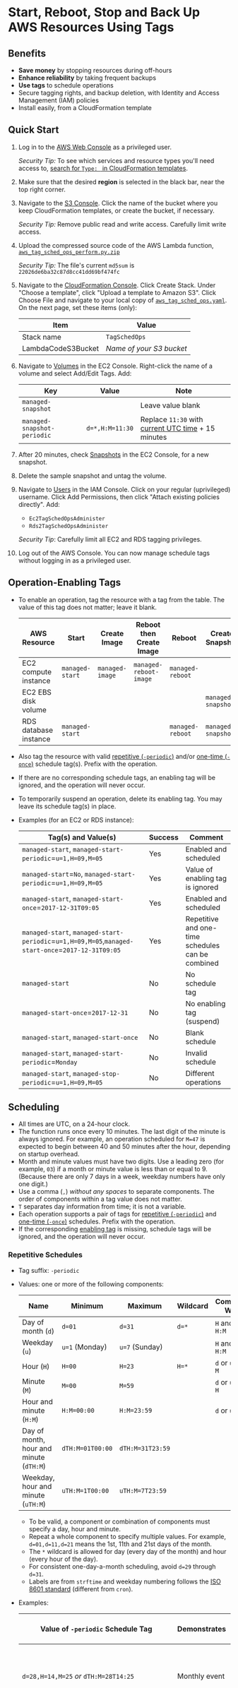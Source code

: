 # Start, Reboot, Stop and Back Up AWS Resources Using Tags

## Benefits

* **Save money** by stopping resources during off-hours
* **Enhance reliability** by taking frequent backups
* **Use tags** to schedule operations
* Secure tagging rights, and backup deletion, with Identity and Access Management (IAM) policies
* Install easily, from a CloudFormation template

## Quick Start

1. Log in to the [AWS Web Console](https://signin.aws.amazon.com/console) as a privileged user.

   _Security Tip:_ To see which services and resource types you'll need access to, [search for `Type: ` in CloudFormation templates](https://github.com/sqlxpert/aws-tag-sched-ops/search?q=Type%20path%3A%2F%20extension%3Ayaml).

2. Make sure that the desired **region** is selected in the black bar, near the top right corner.

3. Navigate to the [S3 Console](https://console.aws.amazon.com/s3/home). Click the name of the bucket where you keep CloudFormation templates, or create the bucket, if necessary.

   _Security Tip:_ Remove public read and write access. Carefully limit write access.

4. Upload the compressed source code of the AWS Lambda function, [`aws_tag_sched_ops_perform.py.zip`](aws_tag_sched_ops_perform.py.zip)

   _Security Tip:_ The file's current `md5sum` is `22026de6ba32c87d8cc41dd69bf474fc`

5. Navigate to the [CloudFormation Console](https://console.aws.amazon.com/cloudformation/home). Click Create Stack. Under "Choose a template", click "Upload a template to Amazon S3". Click Choose File and navigate to your local copy of [`aws_tag_sched_ops.yaml`](aws_tag_sched_ops.yaml). On the next page, set these items (only):

   |Item|Value|
   |--|--|
   |Stack name|`TagSchedOps`|
   |LambdaCodeS3Bucket|_Name of your S3 bucket_|
   
6. Navigate to [Volumes](https://console.aws.amazon.com/ec2/v2/home#Volumes) in the EC2 Console. Right-click the name of a volume and select Add/Edit Tags. Add:

   |Key|Value|Note|
   |--|--|--|
   |`managed-snapshot`||Leave value blank|
   |`managed-snapshot-periodic`|`d=*,H:M=11:30`|Replace `11:30` with [current UTC time](https://www.timeanddate.com/worldclock/timezone/utc) + 15 minutes|

7. After 20 minutes, check [Snapshots](https://console.aws.amazon.com/ec2/v2/home#Snapshots) in the EC2 Console, for a new snapshot.

8. Delete the sample snapshot and untag the volume.

9. Navigate to [Users](https://console.aws.amazon.com/iam/home#/users) in the IAM Console. Click on your regular (uprivileged) username. Click Add Permissions, then click "Attach existing policies directly". Add:

      * `Ec2TagSchedOpsAdminister`
      * `Rds2TagSchedOpsAdminister`
      
   _Security Tip_: Carefully limit all EC2 and RDS tagging privileges.

10. Log out of the AWS Console. You can now manage schedule tags without logging in as a privileged user.

## Operation-Enabling Tags

* To enable an operation, tag the resource with a tag from the table. The value of this tag does not matter; leave it blank.

  |AWS Resource|Start|Create Image|Reboot then Create Image|Reboot|Create Snapshot|Create Snapshot then Stop|Stop|
  |--|--|--|--|--|--|--|--|
  |EC2 compute instance|`managed-start`|`managed-image`|`managed-reboot-image`|`managed-reboot`| | |`managed-stop`|
  |EC2 EBS disk volume| | | | |`managed-snapshot`| | |
  |RDS database instance|`managed-start`| | |`managed-reboot`|`managed-snapshot`|`managed-snapshot-stop`|`managed-stop`|

* Also tag the resource with valid [repetitive (`-periodic`)](#repetitive-schedules) and/or [one-time (`-once`)](#one-time-schedules) schedule tag(s). Prefix with the operation.
* If there are no corresponding schedule tags, an enabling tag will be ignored, and the operation will never occur.
* To temporarily suspend an operation, delete its enabling tag. You may leave its schedule tag(s) in place.
* Examples (for an EC2 or RDS instance):

  |Tag(s) and Value(s)|Success|Comment|
  |--|--|--|
  |`managed-start`, `managed-start-periodic`=`u=1,H=09,M=05`|Yes|Enabled and scheduled|
  |`managed-start`=`No`, `managed-start-periodic`=`u=1,H=09,M=05`|Yes|Value of enabling tag is ignored|
  |`managed-start`, `managed-start-once`=`2017-12-31T09:05`|Yes|Enabled and scheduled|
  |`managed-start`, `managed-start-periodic`=`u=1,H=09,M=05`,`managed-start-once`=`2017-12-31T09:05`|Yes|Repetitive and one-time schedules can be combined|
  |`managed-start`|No|No schedule tag|
  |`managed-start-once`=`2017-12-31`|No|No enabling tag (suspend)|
  |`managed-start`, `managed-start-once`|No|Blank schedule|
  |`managed-start`, `managed-start-periodic`=`Monday`|No|Invalid schedule|
  |`managed-start`, `managed-stop-periodic`=`u=1,H=09,M=05`|No|Different operations|

## Scheduling
 
 * All times are UTC, on a 24-hour clock.
 * The function runs once every 10 minutes. The last digit of the minute is always ignored. For example, an operation scheduled for `M=47` is expected to begin between 40 and 50 minutes after the hour, depending on startup overhead.
 * Month and minute values must have two digits. Use a leading zero (for example, `03`) if a month or minute value is less than or equal to 9. (Because there are only 7 days in a week, weekday numbers have only one digit.)
 * Use a comma (`,`) _without any spaces_ to separate components. The order of components within a tag value does not matter.
 * `T` separates day information from time; it is not a variable.
 * Each operation supports a pair of tags for [repetitive (`-periodic`)](#repetitive-schedules) and [one-time (`-once`)](#one-time-schedules) schedules. Prefix with the operation.
 * If the corresponding [enabling tag](#operation-enabling-tags) is missing, schedule tags will be ignored, and the operation will never occur.

### Repetitive Schedules

  * Tag suffix: `-periodic`

  * Values: one or more of the following components:

    |Name|Minimum|Maximum|Wildcard|Combines With|
    |--|--|--|--|--|
    |Day of month (`d`)|`d=01`|`d=31`|`d=*`|`H` and `M`, or `H:M`|
    |Weekday (`u`)|`u=1` (Monday)|`u=7` (Sunday)||`H` and `M`, or `H:M`|
    |Hour (`H`)|`H=00`|`H=23`|`H=*`|`d` or `u`, and `M`|
    |Minute (`M`)|`M=00`|`M=59`||`d` or `u`, and `H`|
    |Hour and minute (`H:M`)|`H:M=00:00`|`H:M=23:59`||`d` or `u`|
    |Day of month, hour and minute (`dTH:M`)|`dTH:M=01T00:00`|`dTH:M=31T23:59`|||
    |Weekday, hour and minute (`uTH:M`)|`uTH:M=1T00:00`|`uTH:M=7T23:59`|||
    
      * To be valid, a component or combination of components must specify a day, hour and minute.
      * Repeat a whole component to specify multiple values. For example, `d=01,d=11,d=21` means the 1st, 11th and 21st days of the month.
      * The `*` wildcard is allowed for day (every day of the month) and hour (every hour of the day).
      * For consistent one-day-a-month scheduling, avoid `d=29` through `d=31`.
      * Labels are from `strftime` and weekday numbering follows the [ISO 8601 standard](https://en.wikipedia.org/wiki/ISO_8601#Week_dates) (different from `cron`).

  * Examples:
  
    |Value of `-periodic` Schedule Tag|Demonstrates|Operation Expected to Begin|
    |--|--|--|
    |`d=28,H=14,M=25` _or_ `dTH:M=28T14:25`|Monthly event|Between 14:20 and 14:30 on the 28th day of every month.|
    |`d=1,d=8,d=15,d=22,H=03,H=19,M=01`|`cron`-style schedule|Between 03:00 and 03:10 and again between 19:00 and 19:10, on the 1st, 8th, 15th, and 22nd days of every month.|
    |`d=*,H=*,M=15,M=45,H:M=08:50`|Extra event in the day|Between 10 and 20 minutes after the hour and 40 to 50 minutes after the hour, every hour of every day, _and also_ every day between 08:50 and 09:00.|
    |`d=*,H=11,M=00,uTH:M=2T03:30,uTH:M=5T07:20`|Extra weekly events|Between 11:00 and 11:10 every day, _and also_ every Tuesday between 03:30 and 03:40 and every Friday between 07:20 and 7:30.|
    |`u=3,H=22,M=15,dTH:M=01T05:20`|Extra monthly event(s)|Between 22:10 and 22:20 every Wednesday, _and also_ on the first day of every month between 05:20 and 05:30.|
    
### One-Time Schedules
 
  * Tag suffix: `-once`

  * Values: one or more [ISO 8601 combined date and time strings](https://en.wikipedia.org/wiki/ISO_8601#Combined_date_and_time_representations), of the form `2017-03-21T22:40` (this example means March 21, 2017 at 22:40)
      * Remember, the code runs once every 10 minutes and the _last digit of the minute is ignored_
      * Omit seconds and fractions of seconds
      * Omit time zone

## Operation Combinations

* Multiple _non-simultaneous_ operations on the same resource are allowed.
* If two or more operations on the same resource fall on the same day, during the same 10-minute time interval, the function combines them if possible:

  |Resource|Simultaneous Operations|Effect|
  |--|--|--|
  |EC2 instance|Stop + Reboot|Stop|
  |EC2 instance|Create Image + Reboot|Reboot then Create Image|
  |RDS instance|Stop + Reboot|Stop|
  |RDS instance|Stop + Create Snapshot|Create Snapshot then Stop|

* The EC2 instance Create Image + Reboot combination is the most useful. For example, you could use it to take hourly backups but reboot only before the midnight backup. The midnight backup would be guaranteed to be coherent for all files, but you could safely retrieve static files as of any given hour, from the other backups. To set up this example:

  |Tag|Value|
  |--|--|
  |`managed-image`||
  |`managed-image-periodic`|`d=*,H=*,M=59`|
  |`managed-reboot`||
  |`managed-reboot-periodic`|`d=*,H=23,M=59`|
  
  (23:59, which for the purposes of this function represents the last 10-minute interval of the day, is the unambiguous way to express _almost the end of some designated day_, on any system. 00:00 and 24:00 could refer to the start or the end of the designated day, and not all systems accept 24:00, in any case. Remember that all times are UTC; adjust for night-time in your time zone!)

* Non-combinable operations result in no operation. Affected resources are logged only when the function is executed in [Debug Mode](#debug-mode).

  |Bad Combination|Reason|Example|
  |--|--|--|
  |Mutually exclusive operations|These conflict with each other.|Start + Stop|
  |Choice of operation depends on current state of instance|The state could change between the status query and the operation request.|Start + Reboot|
  |Sequential or dependent operations|The logical order cannot always be inferred. Also, operations proceed asynchronously; one might not complete in time for another to begin. Note that Reboot then Create Image (EC2 instance) and Create Snapshot then Stop (RDS instance) are _single_ AWS operations.|Start + Create Image|
  
## "Child" Resources

Some operations create a child resource (image or snapshot) from a parent resource (instance or volume).
 
### Naming Conventions

* This function names _all_ child resources.
* For simplicity, no uppercase letters are used.
* AWS imposes different character set restrictions for different resource types. This function replaces known forbidden characters with with `X`.
* The name consists of these parts, in order, and separated by hyphens (`-`):

  |#|Part|Example|Purpose|
  |--|--|--|--|
  |1|Prefix|`zm`|Identifies and groups children created by this function, for interfaces that do not expose tags. `z` will sort after most manually-created images and snapshots. `m` stands for "managed".|
  |2|Parent name or identifier|`webserver`|Conveniently indicates the parent. Derived from the `Name` tag (if not blank), the logical name (if supported), or the physical identifier (as a last resort). Multiple children of the same parent will sort together, by creation date (see next row).|
  |3|Date/time|`20171231T1400`|Indicates when the child was created. The last digit of the minute is normalized to 0. The `-` and `:` separators are removed for brevity, and because AWS does not allow `:` in names, for some resource types. (The `managed-date-time` tag stores the original string, with separators intact.)|
  |4|Random string|`g3a8a`|Guarantees unique names. Five characters are chosen from a small set of letters and numbers that are unambiguous.|

* If it is ever necessary to parse these names, keep in mind that the second part may contain internal hyphens.
* For some resource types, the description is also set to the name, in case interfaces only expose one or the other.

### Special Tags

* All tags other than operation-enabling tags, schedule tags, and the `Name` tag, are copied from parent to child.

* Special tags are added to the child resource:

  |Tag(s)|Purpose|
  |--|--|
  |`Name`|Supplements EC2 resource identifiers. Key is renamed `managed-parent-name` when its value is passed from parent to child, because the child has a `Name` tag of its own; see [Naming Conventions](#naming-conventions). This function handles `Name` specially for both EC2 and RDS, in case EC2-style tag semantics are eventually extended to RDS.|
  |`managed-parent-name`|`Name` tag from the parent. Not added if blank.|
  |`managed-parent-id`|The identifier of the parent EC2 instance, EC2 EBS volume, or RDS instance. AWS metadata captures this (for example, as `VolumeId`, for EC2 EBS volume snapshots), but field names and usage capabilities differ for every AWS service and resource type.|
  |`managed-origin`|The operation (for example, `snapshot`) that created the child. Identifies resources created by this function. Also distinguishes special cases, such as whether an EC2 instance was or was not rebooted before an image was created. If operation-enabling tags were copied from parent to child, they might conflict with future tags for automated operations on the child (such as scheduled deletion of old images and snapshots).|
  |`managed-date-time`|Groups resources created during the same 10-minute interval. AWS metadata captures the _exact_ time, and field names and usage capabilities differ for every AWS service and resource type.|

## Security Model

 * It is a good practice to tag images and snapshots for deletion, but to let a privileged user actually delete them. This is the purpose of the `managed-delete` tag.
 
 * Entities that can create backups should not be able to delete backups (or even to tag them for deletion). Mutually exclusive IAM policies are provided:
 
   |Policy Name|Create Images/Snapshots|Tag for Deletion|Delete|Any Other Effects?|
   |--|--|--|--|--|
   |\*TagSchedOpsPerform|Yes|No|No|Yes|
   |\*TagSchedOpsAdminister|No|Yes|No|Yes|
   |\*TagSchedOpsTagForDeletion|No|Yes|No|No|
   |\*TagSchedOpsDelete|No|No|Yes|No|
   
 * There is not yet an automatic mechanism to tag images and snapshots for deletion. A correct archival policy would not be strictly age-based. For example, it might preserve the last 30 days' worth of daily backups, and beyond 30 days, the first backup of every month. Work on a syntax for specifying archival policies remains to be done. Consider the snapshot retention property of RDS databases instances: the daily backups created when that property is set cannot be kept longer than 35 days.

 * Only a few trusted users should be allowed to tag EC2 and RDS resources, because tags determine which resources are started, backed up, rebooted, and stopped, and which backups are protected from deletion. IAM policies for users with no other tagging privileges:
 
 * In IAM policies, the `Deny` Effect always takes precedence over `Allow`. Extending broad privileges and then denying tagging privileges works for entities not meant to have any tagging rights, but not for entities meant to have some tagging rights. For the latter, you must create policies that explicitly allow all desired EC2 and RDS actions _other than tagging_.
 
 * Due to an oversight in IAM for EC2, an entity that can create an instance image can always force a reboot by omitting the `NoReboot` option. Denying reboot privileges does not help. Ths combination of a safe privilege, taking a backup, with a dangerous one, rebooting, is particularly unfortunate.
 
 * Due to a limitation in IAM for EC2, tags are ignored when deleting images and snapshots. Limit EC2 image and snapshot deletion privileges -- even `Ec2TagSchedOpsDelete` -- to highly-trusted entities.
 
 * Due to a limitation in IAM for RDS, an entity that can add specific tags can add _any_ other tags in the same request. Limit RDS tagging privileges -- even `Rds2TagSchedOpsAdminister` -- to highly-trusted users.
 
 * Privileges to change the AWS Lambda function, the CloudWatch Event rule that triggers it, or the IAM policies on which it depends, must be strictly controlled.

## Licensing

|Scope|License|
|---|---|
|Source code files|[GNU General Public License (GPL) 3.0](http://www.gnu.org/licenses/gpl-3.0.html)|
|Source code within documentation files|[GNU General Public License (GPL) 3.0](http://www.gnu.org/licenses/gpl-3.0.html)|
|Documentation files|[GNU Free Documentation License (FDL) 1.3](http://www.gnu.org/licenses/fdl-1.3.html)|

Paul Marcelin, 2017
